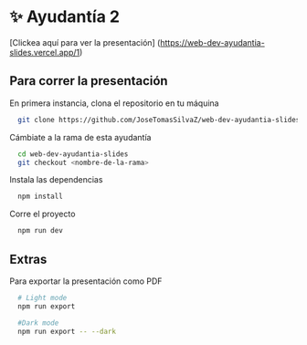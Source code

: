 # ✨ Ayudantía 2
[Clickea aquí para ver la presentación] (https://web-dev-ayudantia-slides.vercel.app/1)

## Para correr la presentación

En primera instancia, clona el repositorio en tu máquina

```bash
  git clone https://github.com/JoseTomasSilvaZ/web-dev-ayudantia-slides.git
```

Cámbiate a la rama de esta ayudantía

```bash
  cd web-dev-ayudantia-slides
  git checkout <nombre-de-la-rama>
```

Instala las dependencias

```bash
  npm install
```

Corre el proyecto

```bash
  npm run dev
```

## Extras

Para exportar la presentación como PDF

```bash
  # Light mode
  npm run export

  #Dark mode
  npm run export -- --dark
```

